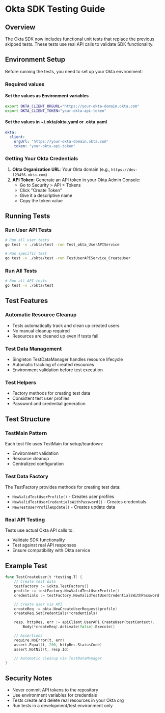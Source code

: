 # Okta SDK Testing Guide

## Overview

The Okta SDK now includes functional unit tests that replace the previous skipped tests. These tests use real API calls to validate SDK functionality.

## Environment Setup

Before running the tests, you need to set up your Okta environment:

### Required values

#### Set the values as Environment variables

```bash
export OKTA_CLIENT_ORGURL="https://your-okta-domain.okta.com"
export OKTA_CLIENT_TOKEN="your-okta-api-token"
```

#### Set the values in ~/.okta/okta.yaml or .okta.yaml

```yaml
okta:
  client:
    orgUrl: "https://your-okta-domain.okta.com"
    token: "your-okta-api-token"
```

### Getting Your Okta Credentials

1. **Okta Organization URL**: Your Okta domain (e.g., `https://dev-123456.okta.com`)
2. **API Token**: Generate an API token in your Okta Admin Console:
   - Go to Security > API > Tokens
   - Click "Create Token"
   - Give it a descriptive name
   - Copy the token value

## Running Tests

### Run User API Tests
```bash
# Run all user tests
go test -v ./okta/test -run Test_okta_UserAPIService

# Run specific test
go test -v ./okta/test -run TestUserAPIService_CreateUser
```

### Run All Tests
```bash
# Run all API tests
go test -v ./okta/test
```

## Test Features

### Automatic Resource Cleanup
- Tests automatically track and clean up created users
- No manual cleanup required
- Resources are cleaned up even if tests fail

### Test Data Management
- Singleton TestDataManager handles resource lifecycle
- Automatic tracking of created resources
- Environment validation before test execution

### Test Helpers
- Factory methods for creating test data
- Consistent test user profiles
- Password and credential generation

## Test Structure

### TestMain Pattern
Each test file uses TestMain for setup/teardown:
- Environment validation
- Resource cleanup
- Centralized configuration

### Test Data Factory
The TestFactory provides methods for creating test data:
- `NewValidTestUserProfile()` - Creates user profiles
- `NewValidTestUserCredentialsWithPassword()` - Creates credentials
- `NewTestUserProfileUpdate()` - Creates update data

### Real API Testing
Tests use actual Okta API calls to:
- Validate SDK functionality
- Test against real API responses
- Ensure compatibility with Okta service

## Example Test

```go
func TestCreateUser(t *testing.T) {
    // Create test data
    testFactory := &okta.TestFactory{}
    profile := testFactory.NewValidTestUserProfile()
    credentials := testFactory.NewValidTestUserCredentialsWithPassword()

    // Create user via API
    createReq := okta.NewCreateUserRequest(profile)
    createReq.SetCredentials(*credentials)

    resp, httpRes, err := apiClient.UserAPI.CreateUser(testContext).
        Body(*createReq).Activate(false).Execute()

    // Assertions
    require.NoError(t, err)
    assert.Equal(t, 200, httpRes.StatusCode)
    assert.NotNil(t, resp.Id)

    // Automatic cleanup via TestDataManager
}
```

## Security Notes

- Never commit API tokens to the repository
- Use environment variables for credentials
- Tests create and delete real resources in your Okta org
- Run tests in a development/test environment only
